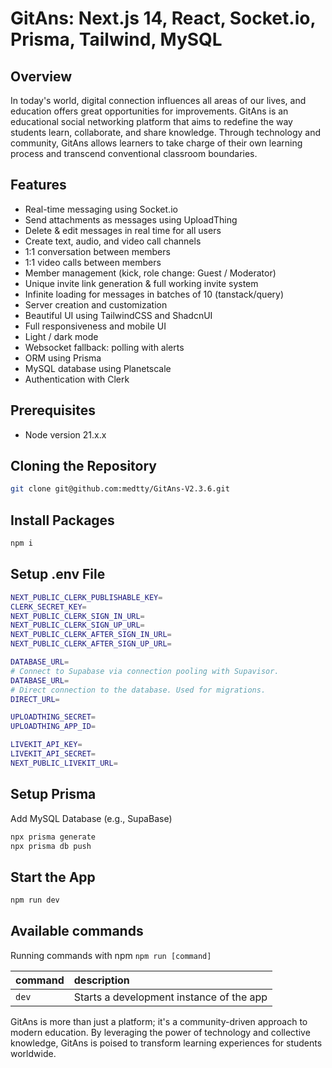 # GitAns: Next.js 14, React, Socket.io, Prisma, Tailwind, MySQL

## Overview

In today's world, digital connection influences all areas of our lives, and education offers great opportunities for improvements. GitAns is an educational social networking platform that aims to redefine the way students learn, collaborate, and share knowledge. Through technology and community, GitAns allows learners to take charge of their own learning process and transcend conventional classroom boundaries.

## Features

- Real-time messaging using Socket.io
- Send attachments as messages using UploadThing
- Delete & edit messages in real time for all users
- Create text, audio, and video call channels
- 1:1 conversation between members
- 1:1 video calls between members
- Member management (kick, role change: Guest / Moderator)
- Unique invite link generation & full working invite system
- Infinite loading for messages in batches of 10 (tanstack/query)
- Server creation and customization
- Beautiful UI using TailwindCSS and ShadcnUI
- Full responsiveness and mobile UI
- Light / dark mode
- Websocket fallback: polling with alerts
- ORM using Prisma
- MySQL database using Planetscale
- Authentication with Clerk

## Prerequisites

- Node version 21.x.x

## Cloning the Repository

```sh
git clone git@github.com:medtty/GitAns-V2.3.6.git
```

## Install Packages

```sh
npm i
```
## Setup .env File
```sh
NEXT_PUBLIC_CLERK_PUBLISHABLE_KEY=
CLERK_SECRET_KEY=
NEXT_PUBLIC_CLERK_SIGN_IN_URL=
NEXT_PUBLIC_CLERK_SIGN_UP_URL=
NEXT_PUBLIC_CLERK_AFTER_SIGN_IN_URL=
NEXT_PUBLIC_CLERK_AFTER_SIGN_UP_URL=

DATABASE_URL=
# Connect to Supabase via connection pooling with Supavisor.
DATABASE_URL=
# Direct connection to the database. Used for migrations.
DIRECT_URL=

UPLOADTHING_SECRET=
UPLOADTHING_APP_ID=

LIVEKIT_API_KEY=
LIVEKIT_API_SECRET=
NEXT_PUBLIC_LIVEKIT_URL=
```

## Setup Prisma
Add MySQL Database (e.g., SupaBase)

```sh
npx prisma generate
npx prisma db push
```

## Start the App

```sh
npm run dev
```

## Available commands

Running commands with npm `npm run [command]`

| command         | description                              |
| :-------------- | :--------------------------------------- |
| `dev`           | Starts a development instance of the app |



GitAns is more than just a platform; it's a community-driven approach to modern education. By leveraging the power of technology and collective knowledge, GitAns is poised to transform learning experiences for students worldwide.